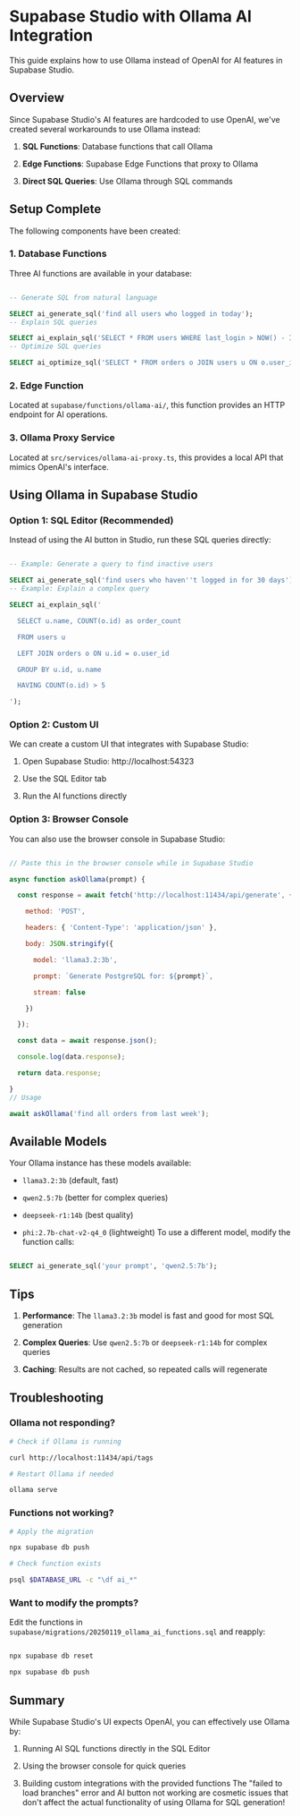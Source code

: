 # Supabase Studio with Ollama AI Integration
This guide explains how to use Ollama instead of OpenAI for AI features in Supabase Studio.
## Overview
Since Supabase Studio's AI features are hardcoded to use OpenAI, we've created several workarounds to use Ollama instead:
1. **SQL Functions**: Database functions that call Ollama

2. **Edge Functions**: Supabase Edge Functions that proxy to Ollama

3. **Direct SQL Queries**: Use Ollama through SQL commands
## Setup Complete
The following components have been created:
### 1. Database Functions
Three AI functions are available in your database:
```sql

-- Generate SQL from natural language

SELECT ai_generate_sql('find all users who logged in today');
-- Explain SQL queries

SELECT ai_explain_sql('SELECT * FROM users WHERE last_login > NOW() - INTERVAL ''1 day'';');
-- Optimize SQL queries

SELECT ai_optimize_sql('SELECT * FROM orders o JOIN users u ON o.user_id = u.id;');

```
### 2. Edge Function
Located at `supabase/functions/ollama-ai/`, this function provides an HTTP endpoint for AI operations.
### 3. Ollama Proxy Service
Located at `src/services/ollama-ai-proxy.ts`, this provides a local API that mimics OpenAI's interface.
## Using Ollama in Supabase Studio
### Option 1: SQL Editor (Recommended)
Instead of using the AI button in Studio, run these SQL queries directly:
```sql

-- Example: Generate a query to find inactive users

SELECT ai_generate_sql('find users who haven''t logged in for 30 days');
-- Example: Explain a complex query

SELECT ai_explain_sql('

  SELECT u.name, COUNT(o.id) as order_count

  FROM users u

  LEFT JOIN orders o ON u.id = o.user_id

  GROUP BY u.id, u.name

  HAVING COUNT(o.id) > 5

');

```
### Option 2: Custom UI
We can create a custom UI that integrates with Supabase Studio:
1. Open Supabase Studio: http://localhost:54323

2. Use the SQL Editor tab

3. Run the AI functions directly
### Option 3: Browser Console
You can also use the browser console in Supabase Studio:
```javascript

// Paste this in the browser console while in Supabase Studio

async function askOllama(prompt) {

  const response = await fetch('http://localhost:11434/api/generate', {

    method: 'POST',

    headers: { 'Content-Type': 'application/json' },

    body: JSON.stringify({

      model: 'llama3.2:3b',

      prompt: `Generate PostgreSQL for: ${prompt}`,

      stream: false

    })

  });

  const data = await response.json();

  console.log(data.response);

  return data.response;

}
// Usage

await askOllama('find all orders from last week');

```
## Available Models
Your Ollama instance has these models available:

- `llama3.2:3b` (default, fast)

- `qwen2.5:7b` (better for complex queries)

- `deepseek-r1:14b` (best quality)

- `phi:2.7b-chat-v2-q4_0` (lightweight)
To use a different model, modify the function calls:
```sql

SELECT ai_generate_sql('your prompt', 'qwen2.5:7b');

```
## Tips
1. **Performance**: The `llama3.2:3b` model is fast and good for most SQL generation

2. **Complex Queries**: Use `qwen2.5:7b` or `deepseek-r1:14b` for complex queries

3. **Caching**: Results are not cached, so repeated calls will regenerate
## Troubleshooting
### Ollama not responding?

```bash
# Check if Ollama is running

curl http://localhost:11434/api/tags

# Restart Ollama if needed

ollama serve

```
### Functions not working?

```bash
# Apply the migration

npx supabase db push

# Check function exists

psql $DATABASE_URL -c "\df ai_*"

```
### Want to modify the prompts?
Edit the functions in `supabase/migrations/20250119_ollama_ai_functions.sql` and reapply:

```bash

npx supabase db reset

npx supabase db push

```
## Summary
While Supabase Studio's UI expects OpenAI, you can effectively use Ollama by:

1. Running AI SQL functions directly in the SQL Editor

2. Using the browser console for quick queries

3. Building custom integrations with the provided functions
The "failed to load branches" error and AI button not working are cosmetic issues that don't affect the actual functionality of using Ollama for SQL generation!